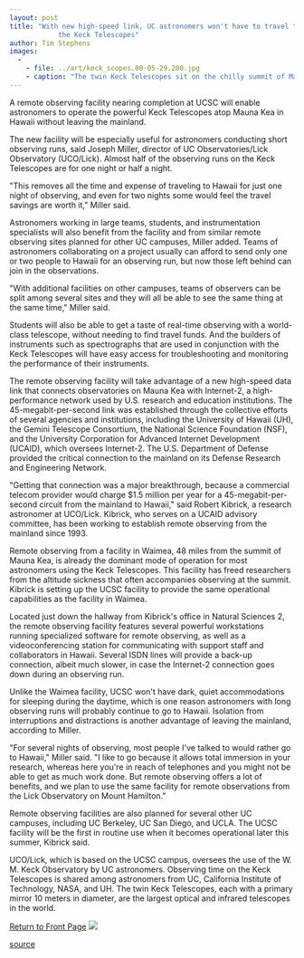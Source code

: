 ```yaml
---
layout: post
title: "With new high-speed link, UC astronomers won't have to travel to Hawaii to use
			the Keck Telescopes"
author: Tim Stephens
images:
  -
    - file: ../art/keck_scopes.00-05-29.200.jpg
    - caption: "The twin Keck Telescopes sit on the chilly summit of Mauna Kea, where altitude sickness often accompanies astronomical observations. Soon, UC astronomers will be able to use the telescopes from the comfort of the UCSC campus. Courtesy of the W. M. Keck Observatory"
---
```


A remote observing facility nearing completion at UCSC will enable astronomers to operate the powerful Keck Telescopes atop Mauna Kea in Hawaii without leaving the mainland.

The new facility will be especially useful for astronomers conducting short observing runs, said Joseph Miller, director of UC Observatories/Lick Observatory (UCO/Lick). Almost half of the observing runs on the Keck Telescopes are for one night or half a night.  
  
"This removes all the time and expense of traveling to Hawaii for just one night of observing, and even for two nights some would feel the travel savings are worth it," Miller said.  
  
Astronomers working in large teams, students, and instrumentation specialists will also benefit from the facility and from similar remote observing sites planned for other UC campuses, Miller added. Teams of astronomers collaborating on a project usually can afford to send only one or two people to Hawaii for an observing run, but now those left behind can join in the observations.   
  
"With additional facilities on other campuses, teams of observers can be split among several sites and they will all be able to see the same thing at the same time," Miller said.  
  
Students will also be able to get a taste of real-time observing with a world-class telescope, without needing to find travel funds. And the builders of instruments such as spectrographs that are used in conjunction with the Keck Telescopes will have easy access for troubleshooting and monitoring the performance of their instruments.   
  
The remote observing facility will take advantage of a new high-speed data link that connects observatories on Mauna Kea with Internet-2, a high-performance network used by U.S. research and education institutions. The 45-megabit-per-second link was established through the collective efforts of several agencies and institutions, including the University of Hawaii (UH), the Gemini Telescope Consortium, the National Science Foundation (NSF), and the University Corporation for Advanced Internet Development (UCAID), which oversees Internet-2. The U.S. Department of Defense provided the critical connection to the mainland on its Defense Research and Engineering Network.  
  
"Getting that connection was a major breakthrough, because a commercial telecom provider would charge $1.5 million per year for a 45-megabit-per-second circuit from the mainland to Hawaii," said Robert Kibrick, a research astronomer at UCO/Lick. Kibrick, who serves on a UCAID advisory committee, has been working to establish remote observing from the mainland since 1993.   
  
Remote observing from a facility in Waimea, 48 miles from the summit of Mauna Kea, is already the dominant mode of operation for most astronomers using the Keck Telescopes. This facility has freed researchers from the altitude sickness that often accompanies observing at the summit. Kibrick is setting up the UCSC facility to provide the same operational capabilities as the facility in Waimea.  
  
Located just down the hallway from Kibrick's office in Natural Sciences 2, the remote observing facility features several powerful workstations running specialized software for remote observing, as well as a videoconferencing station for communicating with support staff and collaborators in Hawaii. Several ISDN lines will provide a back-up connection, albeit much slower, in case the Internet-2 connection goes down during an observing run.  
  
Unlike the Waimea facility, UCSC won't have dark, quiet accommodations for sleeping during the daytime, which is one reason astronomers with long observing runs will probably continue to go to Hawaii. Isolation from interruptions and distractions is another advantage of leaving the mainland, according to Miller.  
  
"For several nights of observing, most people I've talked to would rather go to Hawaii," Miller said. "I like to go because it allows total immersion in your research, whereas here you're in reach of telephones and you might not be able to get as much work done. But remote observing offers a lot of benefits, and we plan to use the same facility for remote observations from the Lick Observatory on Mount Hamilton."   
  
Remote observing facilities are also planned for several other UC campuses, including UC Berkeley, UC San Diego, and UCLA. The UCSC facility will be the first in routine use when it becomes operational later this summer, Kibrick said.   
  
UCO/Lick, which is based on the UCSC campus, oversees the use of the W. M. Keck Observatory by UC astronomers. Observing time on the Keck Telescopes is shared among astronomers from UC, California Institute of Technology, NASA, and UH. The twin Keck Telescopes, each with a primary mirror 10 meters in diameter, are the largest optical and infrared telescopes in the world.

  
[Return to Front Page][1] ![ ][2]

[1]: ../../index.html
[2]: ../../images/trans.gif

[source](http://www1.ucsc.edu/currents/99-00/06-05/kecks.html "Permalink to kecks")
